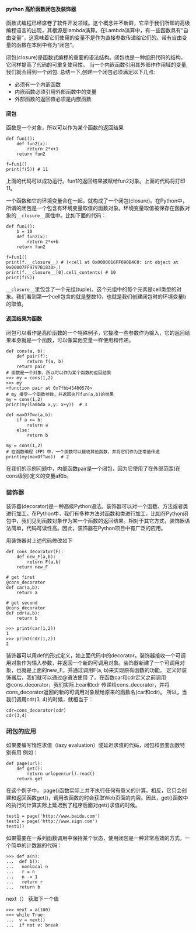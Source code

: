 #### python 高阶函数闭包及装饰器

函数式编程已经席卷了软件开发领域。这个概念并不新鲜，它早于我们所知的高级编程语言的出现，其根源是lambda演算。在Lambda演算中，有一些函数具有“自由变量”，这意味着它们使用的变量不是作为直接参数传递给它们的。带有自由变量的函数在本例中称为“闭包”。

闭包(closure)是函数式编程的重要的语法结构。闭包也是一种组织代码的结构，它同样提高了代码的可重复使用性。
当一个内嵌函数引用其外部作作用域的变量,我们就会得到一个闭包. 总结一下,创建一个闭包必须满足以下几点:

- 必须有一个内嵌函数
- 内嵌函数必须引用外部函数中的变量
- 外部函数的返回值必须是内嵌函数

#### 闭包

函数是一个对象，所以可以作为某个函数的返回结果

```
def fun1():
    def fun2(x):
        return 2*x+1
    return fun2
    
f=fun1()
print(f(5)) # 11
```

上面的代码可以成功运行。fun1的返回结果被赋给fun2对象。上面的代码将打印11。

一个函数和它的环境变量合在一起，就构成了一个闭包(closure)。在Python中，所谓的闭包是一个包含有环境变量取值的函数对象。环境变量取值被保存在函数对象的`__closure__`属性中。比如下面的代码：

```
def fun1():
	b = 10
    def fun2(x):
        return 2*x+b
    return fun2
    
f=fun1()
print(f.__closure__) # (<cell at 0x0000016FF090B4C0: int object at 0x00007FF9797B1830>,)
print(f.__closure__[0].cell_contents) # 10
print(f(5))
```

`__closure__`里包含了一个元组(tuple)。这个元组中的每个元素是cell类型的对象。我们看到第一个cell包含的就是整数10，也就是我们创建闭包时的环境变量b的取值。

#### 返回结果为函数

闭包可以看作是高阶函数的一个特殊例子，它接收一些参数作为输入，它的返回结果本身就是一个函数，可以像其他变量一样使用和传递。

```
def cons(a, b):
    def pair(f):
        return f(a, b)
    return pair
# 函数是一个对象，所以可以作为某个函数的返回结果
>>> my = cons(1,2)
>>> my
<function pair at 0x7fbb45480578>
# my 接受一个函数参数，并返回执行fun(a,b)的结果
my = cons(1,2)
print(my(lambda x,y: x+y))  # 3

def maxOfTwo(a,b):
    if a >= b:
        return a
    else:
        return b

my = cons(1,2)
# 在函数编程（FP）中，一个函数可以接收其他函数，并将它们作为正常值传递
print(my(maxOfTwo))  # 2
```
在我们的示例问题中，内部函数pair是一个闭包，因为它使用了在外部范围(在cons级别)定义的变量a和b。

### 装饰器

装饰器(decorator)是一种高级Python语法。装饰器可以对一个函数、方法或者类进行加工。在Python中，我们有多种方法对函数和类进行加工，比如在Python闭包中，我们见到函数对象作为某一个函数的返回结果。相对于其它方式，装饰器语法简单，代码可读性高。因此，装饰器在Python项目中有广泛的应用。


用装饰器对上述代码修改如下
```
def cons_decorator(F):
    def new_F(a,b):
        return F(a,b)
    return new_F

# get first
@cons_decorator
def car(a,b):
    return a
 
# get second
@cons_decorator
def cdr(a,b):
    return b
    
>>> print(car(1,2))
1
>>> print(cdr(1,2))
2
```
装饰器可以用def的形式定义，如上面代码中的decorator。装饰器接收一个可调用对象作为输入参数，并返回一个新的可调用对象。装饰器新建了一个可调用对象，也就是上面的new_F。并通过调用F(a, b)来实现原有函数的功能。
定义好装饰器后，我们就可以通过@语法使用 了。在函数car和cdr定义之前调用@cons_decorator，我们实际上car和cdr 传递给cons_decorator，并将cons_decorator返回的新的可调用对象赋给原来的函数名(car和cdr)。 所以，当我们调用cdr(3, 4)的时候，就相当于：
```
cdr=cons_decorator(cdr)
cdr(3,4)
```


### 闭包的应用

如果要编写惰性求值（lazy evaluation）或延迟求值的代码，闭包和嵌套函数特别有用
例如：
```
def page(url):
    def get():
        return urlopen(url).read()
    return get
```
在这个例子中， page()函数实际上并不执行任何有意义的计算。相反，它只会创建和返回函数get()，调用改函数的时会获取Web页面的内容。因此，get()函数中的执行的计算实际上延迟到了程序后面对get()求值的时候。
```
test1 = page('http://www.baidu.com')
test2 = page('http://www.sign.com')
test1()
```

如果需要在一系列函数调用中保持某个状态，使用闭包是一种非常高效的方式，一个简单的计数器的代码：
```
>>> def a(n):
...  def b():
...   nonlocal n
...   r = n
...   n -= 1
...   return r
...  return b
```
next（） 获取下一个值
```
>>> next = a(100)
>>> while True:
...  v = next()
...  if not v: break
```
